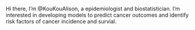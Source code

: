 Hi there, I’m @KouKouAlison, a epidemiologist and biostatistician. I’m interested in developing models to predict cancer outcomes and identify risk factors of cancer incidence and survial.
